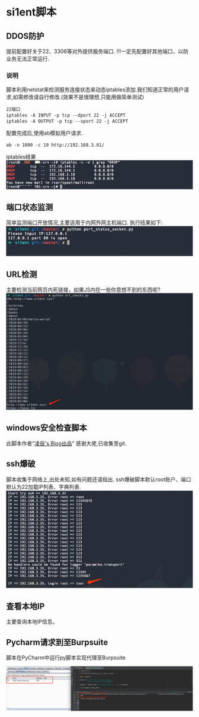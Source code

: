 # si1ent脚本
## DDOS防护

提前配置好关于22、3306等对外提供服务端口.
!!!一定先配置好其他端口，以防业务无法正常运行.

### 说明
脚本利用netstat来检测服务连接状态来动态iptables添加.我们知道正常的用户请求,如需修改请自行修改.(效果不是很理想,只能用做简单测试)

```
22端口
iptables -A INPUT -p tcp --dport 22 -j ACCEPT
iptables -A OUTPUT -p tcp --sport 22 -j ACCEPT
```
配置完成后,使用ab模拟用户请求.
```
ab -n 1000 -c 10 http://192.168.3.81/
```
iptables结果  
![](images/iptables.jpg)

## 端口状态监测

简单监测端口开放情况,主要适用于内网外网主机端口.
执行结果如下:  
![](images/port_status.jpg)

## URL检测
主要检测当前网页内死链接，如果JS内在一些你意想不到的东西呢?
![](images/url_check.jpg)

## windows安全检查脚本
此脚本作者"[凌辰's Blog出品](http://www.lcblog.vip/)"
感谢大佬,已收集至git.

## ssh爆破
脚本收集于网络上,出处未知,如有问题还请指出.
ssh爆破脚本默认root账户、端口默认为22加载IP列表、字典列表.
![](images/ssh_brute.jpg)
## 查看本地IP
主要查询本地IP信息。

## Pycharm请求到至Burpsuite
脚本在PyCharm中运行py脚本实现代理至Burpsuite

![](/images/1605518070495.jpg)